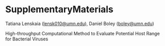 # SupplementaryMaterials

Tatiana Lenskaia (lensk010@umn.edu), Daniel Boley (boley@umn.edu)

High-throughput Computational Method to Evaluate Potential Host Range for Bacterial Viruses

